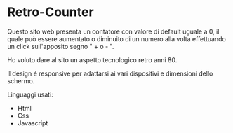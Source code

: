 # Retro-Counter

Questo sito web presenta un contatore con valore di default uguale a 0, il quale può essere aumentato o diminuito di un numero alla volta effettuando un click sull'apposito segno " + o - ".

Ho voluto dare al sito un aspetto tecnologico retro anni 80.

Il design é responsive per adattarsi ai vari dispositivi e dimensioni dello schermo.

Linguaggi usati:

- Html
- Css
- Javascript



